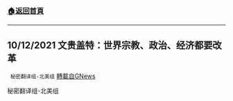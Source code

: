 ###  [:house:返回首頁](https://github.com/ourhimalayas/txt)
---


## 10/12/2021 文贵盖特：世界宗教、政治、经济都要改革
` 秘密翻译组-北美组` [轉載自GNews](https://gnews.org/zh-hans/1590303/)

秘密翻译组-北美组

